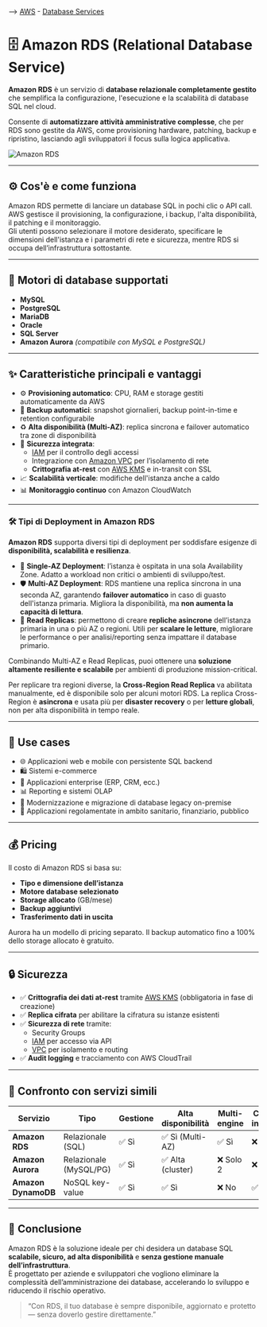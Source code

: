 --> [AWS](/00-Intro/AWS.md)  -  [Database Services](/04-Database-services/AWS-Databases.md)
# 🗄️ Amazon RDS (Relational Database Service)

**Amazon RDS** è un servizio di **database relazionale completamente gestito** che semplifica la configurazione, l'esecuzione e la scalabilità di database SQL nel cloud.  

Consente di **automatizzare attività amministrative complesse**, che per RDS sono gestite da AWS, come provisioning hardware, patching, backup e ripristino, lasciando agli sviluppatori il focus sulla logica applicativa.

![Amazon RDS](RDS.png)

---

## ⚙️ Cos'è e come funziona

Amazon RDS permette di lanciare un database SQL in pochi clic o API call. AWS gestisce il provisioning, la configurazione, i backup, l'alta disponibilità, il patching e il monitoraggio.  
Gli utenti possono selezionare il motore desiderato, specificare le dimensioni dell'istanza e i parametri di rete e sicurezza, mentre RDS si occupa dell’infrastruttura sottostante.

---

## 🧩 Motori di database supportati

- **MySQL**
- **PostgreSQL**
- **MariaDB**
- **Oracle**
- **SQL Server**
- **Amazon Aurora** *(compatibile con MySQL e PostgreSQL)*

---

## ✨ Caratteristiche principali e vantaggi

- ⚙️ **Provisioning automatico**: CPU, RAM e storage gestiti automaticamente da AWS  
- 💾 **Backup automatici**: snapshot giornalieri, backup point-in-time e retention configurabile  
- ♻️ **Alta disponibilità (Multi-AZ)**: replica sincrona e failover automatico tra zone di disponibilità  
- 🔐 **Sicurezza integrata**:
  - [IAM](/09-Sicurezza-Compliance-Governance/Sicurezza/AWS-IAM.md) per il controllo degli accessi
  - Integrazione con [Amazon VPC](/03-CDN-e-Networking/Amazon-VPC.md) per l’isolamento di rete
  - **Crittografia at-rest** con [AWS KMS](/09-Sicurezza-Compliance-Governance/Sicurezza/AWS-KMS.md) e in-transit con SSL  
- 📈 **Scalabilità verticale**: modifiche dell'istanza anche a caldo  
- 📊 **Monitoraggio continuo** con Amazon CloudWatch

---
### 🛠️ Tipi di Deployment in Amazon RDS

**Amazon RDS** supporta diversi tipi di deployment per soddisfare esigenze di **disponibilità, scalabilità e resilienza**.  
- 🧩 **Single-AZ Deployment**: l’istanza è ospitata in una sola Availability Zone. Adatto a workload non critici o ambienti di sviluppo/test.
- 🛡️ **Multi-AZ Deployment**: RDS mantiene una replica sincrona in una seconda AZ, garantendo **failover automatico** in caso di guasto dell'istanza primaria. Migliora la disponibilità, ma **non aumenta la capacità di lettura**.
- 📖 **Read Replicas**: permettono di creare **repliche asincrone** dell’istanza primaria in una o più AZ o regioni. Utili per **scalare le letture**, migliorare le performance o per analisi/reporting senza impattare il database primario.

Combinando Multi-AZ e Read Replicas, puoi ottenere una **soluzione altamente resiliente e scalabile** per ambienti di produzione mission-critical.

Per replicare tra regioni diverse, la **Cross-Region Read Replica** va abilitata manualmente, ed è disponibile solo per alcuni motori RDS. La replica Cross-Region è **asincrona** e usata più per **disaster recovery** o per **letture globali**, non per alta disponibilità in tempo reale.


___

## 💼 Use cases

- 🌐 Applicazioni web e mobile con persistente SQL backend  
- 🛍️ Sistemi e-commerce  
- 🏢 Applicazioni enterprise (ERP, CRM, ecc.)  
- 📊 Reporting e sistemi OLAP  
- 🔁 Modernizzazione e migrazione di database legacy on-premise  
- 🏥 Applicazioni regolamentate in ambito sanitario, finanziario, pubblico

---

## 💰 Pricing

Il costo di Amazon RDS si basa su:

- **Tipo e dimensione dell’istanza**
- **Motore database selezionato**
- **Storage allocato** (GB/mese)
- **Backup aggiuntivi**
- **Trasferimento dati in uscita**

Aurora ha un modello di pricing separato. Il backup automatico fino a 100% dello storage allocato è gratuito.

---

## 🔒 Sicurezza

- ✅ **Crittografia dei dati at-rest** tramite [AWS KMS](/09-Sicurezza-Compliance-Governance/Sicurezza/AWS-KMS.md) (obbligatoria in fase di creazione)
- ✅ **Replica cifrata** per abilitare la cifratura su istanze esistenti
- ✅ **Sicurezza di rete** tramite:
  - Security Groups
  - [IAM](/09-Sicurezza-Compliance-Governance/Sicurezza/AWS-IAM.md) per accesso via API
  - [VPC](/03-CDN-e-Networking/Amazon-VPC.md) per isolamento e routing
- ✅ **Audit logging** e tracciamento con AWS CloudTrail

---

## 🔁 Confronto con servizi simili

| Servizio         | Tipo                  | Gestione | Alta disponibilità | Multi-engine | Caching integrato |
|------------------|-----------------------|----------|--------------------|---------------|-------------------|
| **Amazon RDS**   | Relazionale (SQL)     | ✅ Sì     | ✅ Sì (Multi-AZ)     | ✅ Sì         | ❌ No             |
| **Amazon Aurora**| Relazionale (MySQL/PG)| ✅ Sì     | ✅ Alta (cluster)    | ❌ Solo 2     | ❌ No             |
| **Amazon DynamoDB** | NoSQL key-value    | ✅ Sì     | ✅ Sì                | ❌ No         | ✅ DAX            |

---

## 📌 Conclusione

Amazon RDS è la soluzione ideale per chi desidera un database SQL **scalabile, sicuro, ad alta disponibilità** e **senza gestione manuale dell’infrastruttura**.  
È progettato per aziende e sviluppatori che vogliono eliminare la complessità dell’amministrazione dei database, accelerando lo sviluppo e riducendo il rischio operativo.

> “Con RDS, il tuo database è sempre disponibile, aggiornato e protetto — senza doverlo gestire direttamente.”
